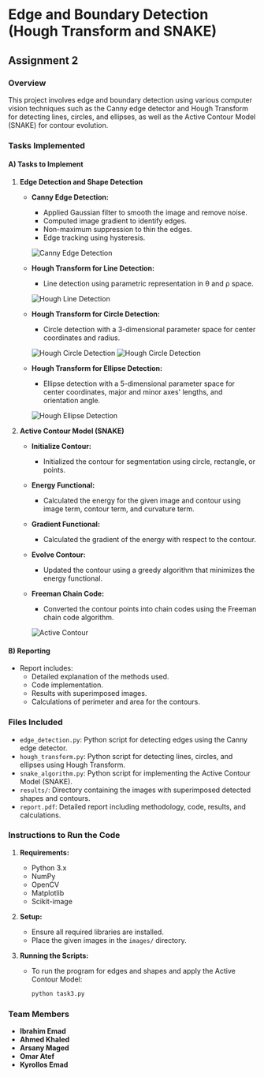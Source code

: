 # Edge and Boundary Detection (Hough Transform and SNAKE)

## Assignment 2


### Overview
This project involves edge and boundary detection using various computer vision techniques such as the Canny edge detector and Hough Transform for detecting lines, circles, and ellipses, as well as the Active Contour Model (SNAKE) for contour evolution.

### Tasks Implemented

#### A) Tasks to Implement

1. **Edge Detection and Shape Detection**
    - **Canny Edge Detection:**
        - Applied Gaussian filter to smooth the image and remove noise.
        - Computed image gradient to identify edges.
        - Non-maximum suppression to thin the edges.
        - Edge tracking using hysteresis.
        
      ![Canny Edge Detection](![image](https://github.com/IbrahimEmad11/CompVision_Task2/assets/110200613/b958a85d-832f-46fa-8a8c-f9d4ff0c2753)
)
      
    - **Hough Transform for Line Detection:**
        - Line detection using parametric representation in θ and ρ space.
        
      ![Hough Line Detection](https://i.imgur.com/XtNH9Hp.png)
      
    - **Hough Transform for Circle Detection:**
        - Circle detection with a 3-dimensional parameter space for center coordinates and radius.
        
      ![Hough Circle Detection](https://i.imgur.com/6G6aeAs.png)
      ![Hough Circle Detection](https://i.imgur.com/X7BpmQN.png)
      
    - **Hough Transform for Ellipse Detection:**
        - Ellipse detection with a 5-dimensional parameter space for center coordinates, major and minor axes' lengths, and orientation angle.
        
      ![Hough Ellipse Detection](https://i.imgur.com/LKlhMx0.png)

2. **Active Contour Model (SNAKE)**
    - **Initialize Contour:**
        - Initialized the contour for segmentation using circle, rectangle, or points.
    - **Energy Functional:**
        - Calculated the energy for the given image and contour using image term, contour term, and curvature term.
    - **Gradient Functional:**
        - Calculated the gradient of the energy with respect to the contour.
    - **Evolve Contour:**
        - Updated the contour using a greedy algorithm that minimizes the energy functional.
    - **Freeman Chain Code:**
        - Converted the contour points into chain codes using the Freeman chain code algorithm.
        
      ![Active Contour](https://i.imgur.com/40xYp7n.png)

#### B) Reporting

- Report includes:
    - Detailed explanation of the methods used.
    - Code implementation.
    - Results with superimposed images.
    - Calculations of perimeter and area for the contours.

### Files Included

- `edge_detection.py`: Python script for detecting edges using the Canny edge detector.
- `hough_transform.py`: Python script for detecting lines, circles, and ellipses using Hough Transform.
- `snake_algorithm.py`: Python script for implementing the Active Contour Model (SNAKE).
- `results/`: Directory containing the images with superimposed detected shapes and contours.
- `report.pdf`: Detailed report including methodology, code, results, and calculations.

### Instructions to Run the Code

1. **Requirements:**
    - Python 3.x
    - NumPy
    - OpenCV
    - Matplotlib
    - Scikit-image

2. **Setup:**
    - Ensure all required libraries are installed.
    - Place the given images in the `images/` directory.

3. **Running the Scripts:**
    - To run the program for edges and shapes and apply the Active Contour Model:
      ```bash
      python task3.py
      ```
### Team Members
- **Ibrahim Emad** 
- **Ahmed Khaled**
- **Arsany Maged** 
- **Omar Atef** 
- **Kyrollos Emad** 
